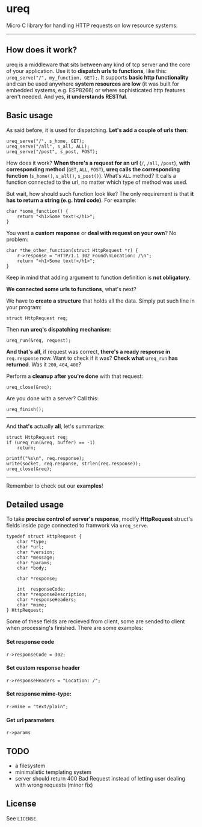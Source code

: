 # ureq
Micro C library for handling HTTP requests on low resource systems.

-------------------------------------------------------------------------------

## How does it work?

ureq is a middleware that sits between any kind of tcp server and the core of your application. Use it to **dispatch urls to functions**, like this: `ureq_serve("/", my_function, GET);`. It supports **basic http functionality** and can be used anywhere **system resources are low** (it was built for embedded systems, e.g. ESP8266) or where sophisticated http features aren't needed. And yes, **it understands RESTful**.

## Basic usage

As said before, it is used for dispatching. **Let's add a couple of urls then**:
```
ureq_serve("/", s_home, GET);
ureq_serve("/all", s_all, ALL);
ureq_serve("/post", s_post, POST);
```
How does it work? **When there's a request for an url** (`/`, `/all`, `/post`), **with corresponding method** (`GET`, `ALL`, `POST`), **ureq calls the corresponding function** (`s_home()`, `s_all()`, `s_post()`). What's `ALL` method? It calls a function connected to the url, no matter which type of method was used.

But wait, how should such function look like? The only requirement is that **it has to return a string (e.g. html code)**. For example:

```
char *some_function() {
    return "<h1>Some text!</h1>";
}
```

You want a **custom response** or **deal with request on your own**? No problem:

```
char *the_other_function(struct HttpRequest *r) {
    r->response = "HTTP/1.1 302 Found\nLocation: /\n";
    return "<h1>Some text!</h1>";
}
```

Keep in mind that adding argument to function definition is **not obligatory**.

**We connected some urls to functions**, what's next?

We have to **create a structure** that holds all the data. Simply put such line in your program:
```
struct HttpRequest req;
```
Then **run ureq's dispatching mechanism**:
```
ureq_run(&req, request);
```
**And that's all**, if request was correct, **there's a ready response in** `req.response` now. Want to check if it was? **Check what** `ureq_run` **has returned**. Was it `200`, `404`, `400`?

Perform a **cleanup after you're done** with that request:
```
ureq_close(&req);
```
Are you done with a server? Call this:
```
ureq_finish();
```

-------------------------------------------------------------------------------

And **that's** actually **all**, let's summarize:
```
struct HttpRequest req;
if (ureq_run(&req, buffer) == -1)
    return;

printf("%s\n", req.response);
write(socket, req.response, strlen(req.response));
ureq_close(&req);
```

-------------------------------------------------------------------------------

Remember to check out our **examples**!

## Detailed usage
To take **precise control of server's response**, modify **HttpRequest** struct's fields inside page connected to framwork via `ureq_serve`.

```
typedef struct HttpRequest {
    char *type;
    char *url;
    char *version;
    char *message;
    char *params;
    char *body;

    char *response;

    int  responseCode;
    char *responseDescription;
    char *responseHeaders;
    char *mime;
} HttpRequest;
```

Some of these fields are recieved from client, some are sended to client when processing's finished. There are some examples:

#### Set response code
```
r->responseCode = 302;
```

#### Set custom response header
```
r->responseHeaders = "Location: /";
```

#### Set response mime-type:
```
r->mime = "text/plain";
```

#### Get url parameters
```
r->params
```

## TODO
- a filesystem
- minimalistic templating system
- server should return 400 Bad Request instead of letting user dealing with wrong requests (minor fix)

## License
See `LICENSE`.
